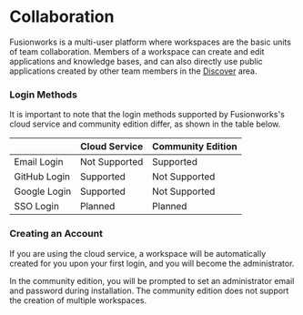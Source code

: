 # Collaboration

Fusionworks is a multi-user platform where workspaces are the basic units of team collaboration. Members of a workspace can create and edit applications and knowledge bases, and can also directly use public applications created by other team members in the [Discover](app/) area.

### Login Methods

It is important to note that the login methods supported by Fusionworks's cloud service and community edition differ, as shown in the table below.

|                | Cloud Service | Community Edition |
| -------------- | ------------- | ----------------- |
| Email Login    | Not Supported | Supported         |
| GitHub Login   | Supported     | Not Supported     |
| Google Login   | Supported     | Not Supported     |
| SSO Login      | Planned       | Planned           |

### Creating an Account

If you are using the cloud service, a workspace will be automatically created for you upon your first login, and you will become the administrator.

In the community edition, you will be prompted to set an administrator email and password during installation. The community edition does not support the creation of multiple workspaces.